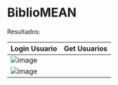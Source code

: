 # BiblioMEAN

Resultados:

| Login Usuario  | Get Usuarios |
| ------------- | ------------ |
| ![image](https://user-images.githubusercontent.com/49110761/154765061-e16ebdca-a23d-4599-bb5e-2d784cf01e70.png)
 | ![image](https://user-images.githubusercontent.com/49110761/153951957-c383346e-dbf6-422a-84ff-f0a0c3aca73e.png) |

